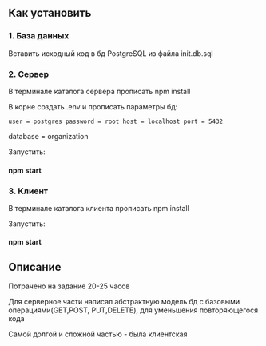 ## Как установить

### 1. База данных

Вставить исходный код в бд PostgreSQL из файла init.db.sql

### 2. Сервер

В терминале каталога сервера прописать npm install

В корне создать .env и прописать параметры бд:

`user = postgres
password = root
host = localhost
port = 5432`

database = organization

Запустить:

#### npm start

### 3. Клиент

В терминале каталога клиента прописать npm install

Запустить:

#### npm start

## Описание

Потрачено на задание 20-25 часов

Для серверное части написал абстрактную модель бд с базовыми операциями(GET,POST, PUT,DELETE), для уменьшения повторяющегося кода

Самой долгой и сложной частью - была клиентская
